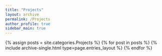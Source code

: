 ```yaml
---
title: "Projects"
layout: archive
permalink: /Projects
author_profile: true
sidebar_main: true
---
```



{% assign posts = site.categories.Projects %}
{% for post in posts %} {% include archive-single.html type=page.entries_layout %} {% endfor %}